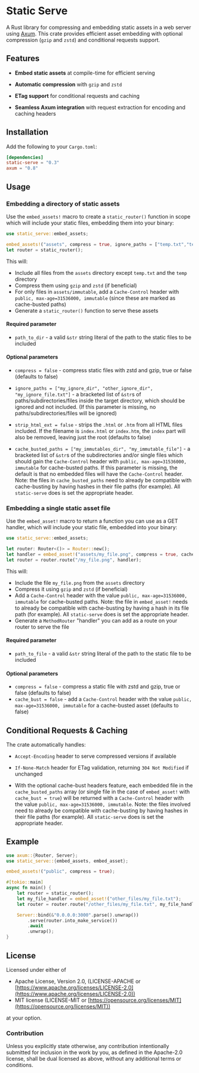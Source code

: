# Static Serve

A Rust library for compressing and embedding static assets in a web server using [Axum](https://github.com/tokio-rs/axum). This crate provides efficient asset embedding with optional compression (`gzip` and `zstd`) and conditional requests support.

## Features

- **Embed static assets** at compile-time for efficient serving

- **Automatic compression** with `gzip` and `zstd`

- **ETag support** for conditional requests and caching

- **Seamless Axum integration** with request extraction for encoding and caching headers

## Installation

Add the following to your `Cargo.toml`:

```toml
[dependencies]
static-serve = "0.3"
axum = "0.8"
```

## Usage

### Embedding a directory of static assets

Use the `embed_assets!` macro to create a `static_router()` function in scope which will include your static files, embedding them into your binary:

```rust
use static_serve::embed_assets;

embed_assets!("assets", compress = true, ignore_paths = ["temp.txt","temp"], cache_busted_paths = ["immutable"]);
let router = static_router();
```

This will:

- Include all files from the `assets` directory except `temp.txt` and the `temp` directory
- Compress them using `gzip` and `zstd` (if beneficial)
- For only files in `assets/immutable`, add a `Cache-Control` header with `public, max-age=31536000, immutable` (since these are marked as cache-busted paths)
- Generate a `static_router()` function to serve these assets

#### Required parameter

- `path_to_dir` - a valid `&str` string literal of the path to the static files to be included

#### Optional parameters

- `compress = false` - compress static files with zstd and gzip, true or false (defaults to false)

- `ignore_paths = ["my_ignore_dir", "other_ignore_dir", "my_ignore_file.txt"]` - a bracketed list of `&str`s of paths/subdirectories/files inside the target directory, which should be ignored and not included. (If this parameter is missing, no paths/subdirectories/files will be ignored)

- `strip_html_ext = false` - strips the `.html` or `.htm` from all HTML files included. If the filename is `index.html` or `index.htm`, the `index` part will also be removed, leaving just the root (defaults to false)

- `cache_busted_paths = ["my_immutables_dir", "my_immutable_file"]` - a bracketed list of `&str`s of the subdirectories and/or single files which should gain the `Cache-Control` header with `public, max-age=31536000, immutable` for cache-busted paths. If this parameter is missing, the default is that no embedded files will have the `Cache-Control` header. Note: the files in `cache_busted_paths` need to already be compatible with cache-busting by having hashes in their file paths (for example). All `static-serve` does is set the appropriate header. 

### Embedding a single static asset file

Use the `embed_asset!` macro to return a function you can use as a GET handler, which will include your static file, embedded into your binary:

```rust
use static_serve::embed_assets;

let router: Router<()> = Router::new();
let handler = embed_asset!("assets/my_file.png", compress = true, cache_bust = true);
let router = router.route("/my_file.png", handler);

```

This will:

- Include the file `my_file.png` from the `assets` directory
- Compress it using `gzip` and `zstd` (if beneficial)
- Add a `Cache-Control` header with the value `public, max-age=31536000, immutable` for cache-busted paths. Note: the file in `embed_asset!` needs to already be compatible with cache-busting by having a hash in its file path (for example). All `static-serve` does is set the appropriate header. 
- Generate a `MethodRouter` "handler" you can add as a route on your router to serve the file

#### Required parameter

- `path_to_file` - a valid `&str` string literal of the path to the static file to be included

#### Optional parameters

- `compress = false` - compress a static file with zstd and gzip, true or false (defaults to false)
- `cache_bust = false` - add a `Cache-Control` header with the value `public, max-age=31536000, immutable` for a cache-busted asset (defaults to false)

## Conditional Requests & Caching

The crate automatically handles:

- `Accept-Encoding` header to serve compressed versions if available
- `If-None-Match` header for ETag validation, returning `304 Not Modified` if unchanged

- With the optional cache-bust headers feature, each embedded file in the `cache_busted_paths` array (or single file in the case of `embed_asset!` with `cache_bust = true`) will be returned with a `Cache-Control` header with the value `public, max-age=31536000, immutable`. Note: the files involved need to already be compatible with cache-busting by having hashes in their file paths (for example). All `static-serve` does is set the appropriate header.

## Example

```rust
use axum::{Router, Server};
use static_serve::{embed_assets, embed_asset};

embed_assets!("public", compress = true);

#[tokio::main]
async fn main() {
    let router = static_router();
    let my_file_handler = embed_asset!("other_files/my_file.txt");
    let router = router.route("/other_files/my_file.txt", my_file_handler);

    Server::bind(&"0.0.0.0:3000".parse().unwrap())
        .serve(router.into_make_service())
        .await
        .unwrap();
}
```

## License

Licensed under either of

- Apache License, Version 2.0, (LICENSE-APACHE or [https://www.apache.org/licenses/LICENSE-2.0](https://www.apache.org/licenses/LICENSE-2.0))
- MIT license (LICENSE-MIT or [https://opensource.org/licenses/MIT](https://opensource.org/licenses/MIT))

at your option.

### Contribution

Unless you explicitly state otherwise, any contribution intentionally submitted for inclusion in the work by you, as defined in the Apache-2.0 license, shall be dual licensed as above, without any additional terms or conditions.
